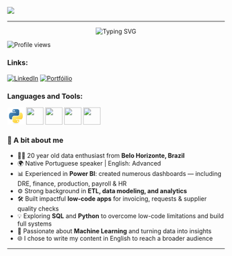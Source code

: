 ![](./github_banner.png)

---

<p align="center">
  <img src="https://readme-typing-svg.herokuapp.com?font=Fira+Code&pause=1000&color=2986CC&center=true&vCenter=true&width=435&lines=Data+Enthusiast;Power+BI+Specialist;Low-code+Developer;+Python+%26+SQL;Machine+Learning+Explorer" alt="Typing SVG" />
</p>

<p align="left">
  <img src="https://komarev.com/ghpvc/?username=arthursantosds&label=Profile%20views&color=0e75b6&style=flat" alt="Profile views" />
</p>

<h3 align="left">Links:</h3>

<p align="left">
  <a href="https://www.linkedin.com/in/arthursantosds/" target="_blank"><img align="center" src="https://raw.githubusercontent.com/rahuldkjain/github-profile-readme-generator/master/src/images/icons/Social/linked-in-alt.svg" alt="LinkedIn" height="45" width="45" /></a>
   <a href="https://sites.google.com/view/portfolio-power-bi-arthur/in%C3%ADcio" target="_blank"><img align="center" src="https://img.icons8.com/?size=100&id=oDGoCSksQ6n5&format=png&color=000000" alt="Portfóilio" height="57" width="57" /></a>
</p>

<h3 align="left">Languages and Tools:</h3>

<p align="left">
  <img src="https://raw.githubusercontent.com/devicons/devicon/master/icons/python/python-original.svg" alt="Python" width="40" height="40"/>
  <img src="https://cdn.jsdelivr.net/gh/devicons/devicon@latest/icons/azuresqldatabase/azuresqldatabase-original.svg" width="40" height="40" />      
  <img src="https://cdn.jsdelivr.net/gh/devicons/devicon@latest/icons/c/c-original.svg" width="40" height="40" />
  <img src= "https://img.icons8.com/?size=100&id=3sGOUDo9nJ4k&format=png&color=000000" width="40" height="40" /> 
  <img src= "https://img.icons8.com/?size=100&id=OU2ddOKw840K&format=png&color=000000" width="40" height="40" /> 
</p>


<h3 align="left">🚀 A bit about me</h3>

- 👨‍💻 20 year old data enthusiast from **Belo Horizonte, Brazil**
- 🌍 Native Portuguese speaker | English: Advanced
- 📊 Experienced in **Power BI**: created numerous dashboards — including DRE, finance, production, payroll & HR
- ⚙️ Strong background in **ETL, data modeling, and analytics**
- 🛠️ Built impactful **low-code apps** for invoicing, requests & supplier quality checks
- 💡 Exploring **SQL** and **Python** to overcome low-code limitations and build full systems
- 🤖 Passionate about **Machine Learning** and turning data into insights
- 🌐 I chose to write my content in English to reach a broader audience

---


